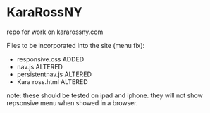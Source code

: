 KaraRossNY
==========

repo for work on kararossny.com

Files to be incorporated into the site (menu fix):

- responsive.css ADDED
- nav.js ALTERED
- persistentnav.js ALTERED
- Kara ross.html ALTERED

note: these should be tested on ipad and iphone.  they will not show repsonsive menu when showed in a browser.

